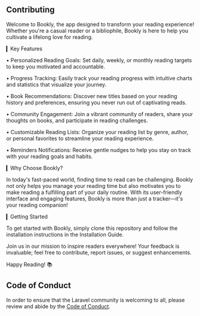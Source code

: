 
## Contributing
Welcome to Bookly, the app designed to transform your reading experience! Whether you're a casual reader or a bibliophile, Bookly is here to help you cultivate a lifelong love for reading. 

▎Key Features

• Personalized Reading Goals: Set daily, weekly, or monthly reading targets to keep you motivated and accountable.

• Progress Tracking: Easily track your reading progress with intuitive charts and statistics that visualize your journey.

• Book Recommendations: Discover new titles based on your reading history and preferences, ensuring you never run out of captivating reads.

• Community Engagement: Join a vibrant community of readers, share your thoughts on books, and participate in reading challenges.

• Customizable Reading Lists: Organize your reading list by genre, author, or personal favorites to streamline your reading experience.

• Reminders  Notifications: Receive gentle nudges to help you stay on track with your reading goals and habits.

▎Why Choose Bookly?

In today's fast-paced world, finding time to read can be challenging. Bookly not only helps you manage your reading time but also motivates you to make reading a fulfilling part of your daily routine. With its user-friendly interface and engaging features, Bookly is more than just a tracker—it's your reading companion!

▎Getting Started

To get started with Bookly, simply clone this repository and follow the installation instructions in the Installation Guide. 

Join us in our mission to inspire readers everywhere! Your feedback is invaluable; feel free to contribute, report issues, or suggest enhancements.

Happy Reading! 📚

## Code of Conduct

In order to ensure that the Laravel community is welcoming to all, please review and abide by the [Code of Conduct](https://laravel.com/docs/contributions#code-of-conduct).


